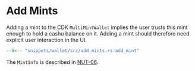 # Add Mints

Adding a mint to the CDK `MultiMintWallet` implies the user trusts this mint enough to hold a cashu balance on it. Adding a mint should therefore need explicit user interaction in the UI.

```rust
--8<-- "snippets/wallet/src/add_mints.rs:add_mint"
```

The `MintInfo` is described in [NUT-06](https://cashubtc.github.io/nuts/06/). 